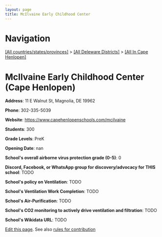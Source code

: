 ```yaml
---
layout: page
title: McIlvaine Early Childhood Center
---
```

# Navigation

[[All countries/states/provinces]](../../..) > [[All Deleware Districts]](../..) > [[All In Cape Henlopen]](..)

# McIlvaine Early Childhood Center (Cape Henlopen)

**Address**: 11 E Walnut St, Magnolia, DE 19962

**Phone**: 302-335-5039

**Website**: <https://www.capehenlopenschools.com/mcilvaine>

**Students**: 300

**Grade Levels**: PreK

**Opening Date**: nan

**School's overall airborne virus protection grade (0-5)**: 0

**Discord, Facebook, or WhatsApp group for discovery/advocacy for THIS school**: TODO

**School's policy on Ventilation**: TODO

**School's Ventilation Work Completion**: TODO

**School's Air-Purification**: TODO

**School's CO2 monitoring to actively drive ventilation and filtration**: TODO

**School's Wikidata URL**: TODO


[Edit this page](https://github.com/ventilate-schools/DE/edit/main/./Cape_Henlopen/McIlvaine_Early_Childhood_Center.md). See also [rules for contribution](../../../contribution-rules/)